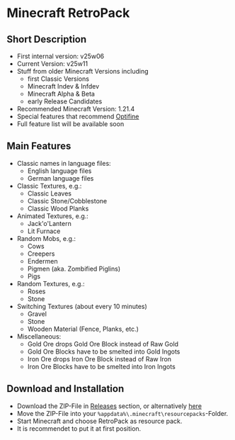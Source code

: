 # Minecraft RetroPack

## Short Description

- First internal version: v25w06
- Current Version: v25w11
- Stuff from older Minecraft Versions including
  - first Classic Versions
  - Minecraft Indev & Infdev
  - Minecraft Alpha & Beta
  - early Release Candidates
- Recommended Minecraft Version: 1.21.4
- Special features that recommend [Optifine](https://www.optifine.net)
- Full feature list will be available soon

## Main Features

- Classic names in language files:
  - English language files
  - German language files
- Classic Textures, e.g.:
  - Classic Leaves
  - Classic Stone/Cobblestone
  - Classic Wood Planks
- Animated Textures, e.g.:
  - Jack'o'Lantern
  - Lit Furnace
- Random Mobs, e.g.:
  - Cows
  - Creepers
  - Endermen
  - Pigmen (aka. Zombified Piglins)
  - Pigs
- Random Textures, e.g.:
  - Roses
  - Stone
- Switching Textures (about every 10 minutes)
  - Gravel
  - Stone
  - Wooden Material (Fence, Planks, etc.)
- Miscellaneous:
  - Gold Ore drops Gold Ore Block instead of Raw Gold
  - Gold Ore Blocks have to be smelted into Gold Ingots
  - Iron Ore drops Iron Ore Block instead of Raw Iron
  - Iron Ore Blocks have to be smelted into Iron Ingots

## Download and Installation

- Download the ZIP-File in [Releases](https://github.com/DerRobert-28/RetroPack/releases) section,
  or alternatively [here](https://github.com/DerRobert-28/RetroPack/blob/master/RetroPack.zip) 
- Move the ZIP-File into your `%appdata%\.minecraft\resourcepacks`-Folder.
- Start Minecraft and choose RetroPack as resource pack.
- It is recommendet to put it at first position.
